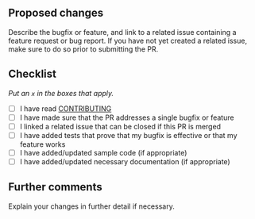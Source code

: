 ## Proposed changes

Describe the bugfix or feature, and link to a related issue containing a feature request or bug report. If you have not yet created a related issue, make sure to do so prior to submitting the PR.

## Checklist

_Put an `x` in the boxes that apply._

- [ ] I have read [CONTRIBUTING](../CONTRIBUTING.md)
- [ ] I have made sure that the PR addresses a single bugfix or feature
- [ ] I linked a related issue that can be closed if this PR is merged
- [ ] I have added tests that prove that my bugfix is effective or that my feature works
- [ ] I have added/updated sample code (if appropriate)
- [ ] I have added/updated necessary documentation (if appropriate)

## Further comments

Explain your changes in further detail if necessary.

